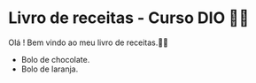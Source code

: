 # Livro de receitas - Curso DIO 👨‍🍳

Olá ! Bem vindo ao meu livro de receitas.:man_cook:

 - Bolo de chocolate.
- Bolo de laranja.
